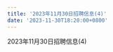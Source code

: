 ```yaml
---
title: '2023年11月30日招聘信息(4)'
date: '2023-11-30T18:20:00+0800'
---
```

2023年11月30日招聘信息(4)
<!--more-->
